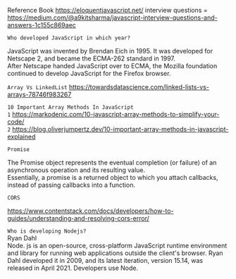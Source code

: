 Reference Book https://eloquentjavascript.net/
interview questions = https://medium.com/@a9kitsharma/javascript-interview-questions-and-answers-1c155c869aec

``Who developed JavaScript in which year?``<br>

JavaScript was invented by Brendan Eich in 1995. It was developed for Netscape 2, and became the ECMA-262 standard in 1997. <br>
After Netscape handed JavaScript over to ECMA, the Mozilla foundation continued to develop JavaScript for the Firefox browser.

``Array Vs LinkedList``
https://towardsdatascience.com/linked-lists-vs-arrays-78746f983267<br>

``10 Important Array Methods In JavaScript``<br>
``1``  https://markodenic.com/10-javascript-array-methods-to-simplify-your-code/<br>
``2``   https://blog.oliverjumpertz.dev/10-important-array-methods-in-javascript-explained



``Promise``

The Promise object represents the eventual completion (or failure) of an asynchronous operation and its resulting value.<br>
Essentially, a promise is a returned object to which you attach callbacks, instead of passing callbacks into a function.

``CORS``

https://www.contentstack.com/docs/developers/how-to-guides/understanding-and-resolving-cors-error/


``Who is developing Nodejs?``<br>
Ryan Dahl<br>
Node. js is an open-source, cross-platform JavaScript runtime environment and library for running web applications outside the client's browser. Ryan Dahl developed it in 2009, and its latest iteration, version 15.14, was released in April 2021. Developers use Node.

